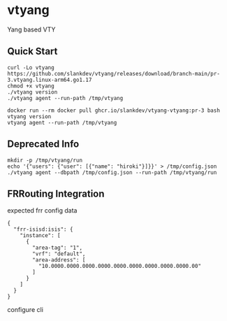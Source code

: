 # vtyang
Yang based VTY

## Quick Start

```
curl -Lo vtyang https://github.com/slankdev/vtyang/releases/download/branch-main/pr-3.vtyang.linux-arm64.go1.17
chmod +x vtyang
./vtyang version
./vtyang agent --run-path /tmp/vtyang
```

```
docker run --rm docker pull ghcr.io/slankdev/vtyang-vtyang:pr-3 bash
vtyang version
vtyang agent --run-path /tmp/vtyang
```

## Deprecated Info
```
mkdir -p /tmp/vtyang/run
echo '{"users": {"user": [{"name": "hiroki"}]}}' > /tmp/config.json
./vtyang agent --dbpath /tmp/config.json --run-path /tmp/vtyang/run
```

## FRRouting Integration

expected frr config data
```
{
  "frr-isisd:isis": {
    "instance": [
      {
        "area-tag": "1",
        "vrf": "default",
        "area-address": [
          "10.0000.0000.0000.0000.0000.0000.0000.0000.0000.00"
        ]
      }
    ]
  }
}
```

configure cli
```
```
